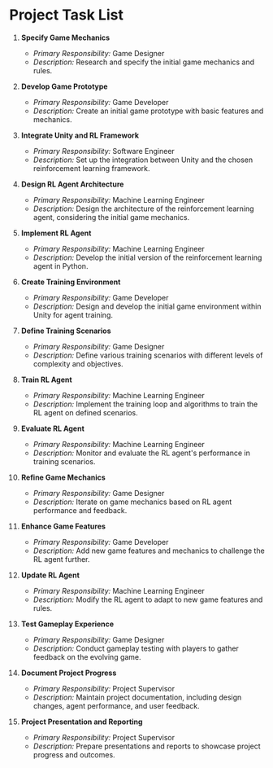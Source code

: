 # Project Task List

1. **Specify Game Mechanics**
   - *Primary Responsibility:* Game Designer
   - *Description:* Research and specify the initial game mechanics and rules.

2. **Develop Game Prototype**
   - *Primary Responsibility:* Game Developer
   - *Description:* Create an initial game prototype with basic features and mechanics.

3. **Integrate Unity and RL Framework**
   - *Primary Responsibility:* Software Engineer
   - *Description:* Set up the integration between Unity and the chosen reinforcement learning framework.

4. **Design RL Agent Architecture**
   - *Primary Responsibility:* Machine Learning Engineer
   - *Description:* Design the architecture of the reinforcement learning agent, considering the initial game mechanics.

5. **Implement RL Agent**
   - *Primary Responsibility:* Machine Learning Engineer
   - *Description:* Develop the initial version of the reinforcement learning agent in Python.

6. **Create Training Environment**
   - *Primary Responsibility:* Game Developer
   - *Description:* Design and develop the initial game environment within Unity for agent training.

7. **Define Training Scenarios**
   - *Primary Responsibility:* Game Designer
   - *Description:* Define various training scenarios with different levels of complexity and objectives.

8. **Train RL Agent**
   - *Primary Responsibility:* Machine Learning Engineer
   - *Description:* Implement the training loop and algorithms to train the RL agent on defined scenarios.

9. **Evaluate RL Agent**
   - *Primary Responsibility:* Machine Learning Engineer
   - *Description:* Monitor and evaluate the RL agent's performance in training scenarios.

10. **Refine Game Mechanics**
    - *Primary Responsibility:* Game Designer
    - *Description:* Iterate on game mechanics based on RL agent performance and feedback.

11. **Enhance Game Features**
    - *Primary Responsibility:* Game Developer
    - *Description:* Add new game features and mechanics to challenge the RL agent further.

12. **Update RL Agent**
    - *Primary Responsibility:* Machine Learning Engineer
    - *Description:* Modify the RL agent to adapt to new game features and rules.

13. **Test Gameplay Experience**
    - *Primary Responsibility:* Game Designer
    - *Description:* Conduct gameplay testing with players to gather feedback on the evolving game.

14. **Document Project Progress**
    - *Primary Responsibility:* Project Supervisor
    - *Description:* Maintain project documentation, including design changes, agent performance, and user feedback.

15. **Project Presentation and Reporting**
    - *Primary Responsibility:* Project Supervisor
    - *Description:* Prepare presentations and reports to showcase project progress and outcomes.
